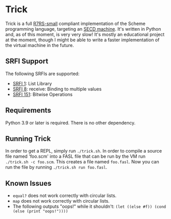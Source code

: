 # Trick

Trick is a full [R7RS-small][2] compliant implementation of the Scheme
programming language, targeting an [SECD machine][1]. It's written in Python
and, as of this moment, is very very slow! It's mostly an educational project at
the moment, though I might be able to write a faster implementation of the
virtual machine in the future.

## SRFI Support

The following SRFIs are supported:

 - [SRFI 1][3]: List Library
 - [SRFI 8][4]: receive: Binding to multiple values
 - [SRFI 151][5]: Bitwise Operations 

## Requirements

Python 3.9 or later is required. There is no other dependency.

## Running Trick

In order to get a REPL, simply run `./trick.sh`. In order to compile a source
file named 'foo.scm' into a FASL file that can be run by the VM run `./trick.sh
-c foo.scm`. This creates a file named `foo.fasl`. Now you can run the file by
running `./trick.sh run foo.fasl`.

## Known Issues

 - `equal?` does not work correctly with circular lists.
 - `map` does not work correctly with circular lists.
 - The following outputs "oops!" while it shouldn't: `(let ((else #f)) (cond (else (print "oops!"))))`

[1]: https://en.wikipedia.org/wiki/SECD_machine
[2]: https://small.r7rs.org
[3]: https://srfi.schemers.org/srfi-1/srfi-1.html
[4]: https://srfi.schemers.org/srfi-8/srfi-8.html
[5]: https://srfi.schemers.org/srfi-151/srfi-151.html
